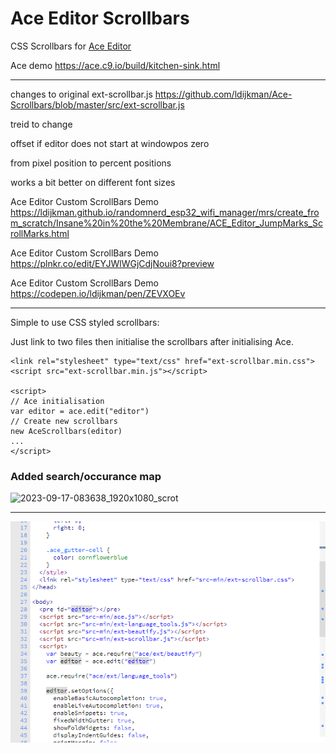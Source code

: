 # Ace Editor Scrollbars
CSS Scrollbars for [Ace Editor](https://github.com/ajaxorg/ace)

Ace demo https://ace.c9.io/build/kitchen-sink.html

---

changes to original ext-scrollbar.js https://github.com/ldijkman/Ace-Scrollbars/blob/master/src/ext-scrollbar.js

treid to change

offset if editor does not start at windowpos zero

from pixel position to percent positions

works a bit better on different font sizes

Ace Editor Custom ScrollBars Demo https://ldijkman.github.io/randomnerd_esp32_wifi_manager/mrs/create_from_scratch/Insane%20in%20the%20Membrane/ACE_Editor_JumpMarks_ScrollMarks.html

Ace Editor Custom ScrollBars Demo https://plnkr.co/edit/EYJWlWGjCdjNoui8?preview

Ace Editor Custom ScrollBars Demo https://codepen.io/ldijkman/pen/ZEVXOEv

---

Simple to use CSS styled scrollbars:

Just link to two files then initialise the scrollbars after initialising Ace.

    <link rel="stylesheet" type="text/css" href="ext-scrollbar.min.css">
    <script src="ext-scrollbar.min.js"></script>

    <script>
    // Ace initialisation
    var editor = ace.edit("editor")
    // Create new scrollbars
    new AceScrollbars(editor)
    ...
    </script>
### Added search/occurance map

![2023-09-17-083638_1920x1080_scrot](https://github.com/ldijkman/Ace-Scrollbars/assets/45427770/efe9dcb7-a4ea-4004-b846-27209076058d)

---

<img src="./screenshot.png">

